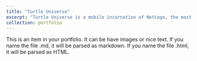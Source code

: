 ```yaml
---
title: "Turtle Universe"
excerpt: "Turtle Universe is a mobile incarnation of NetLogo, the most widely used agent-based modeling environment. It is dedicated to younger learners and educators on phones and tablets. Some highlights include built-in multilingual, block-based programming, and interactive tutorials.<br/><img src='/images/turtle-universe/screenshot-6.jpg' width='480'>"
collection: portfolio
---
```


This is an item in your portfolio. It can be have images or nice text. If you name the file .md, it will be parsed as markdown. If you name the file .html, it will be parsed as HTML. 
